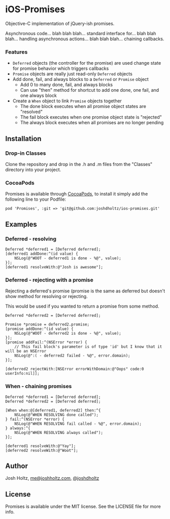 # iOS-Promises

Objective-C implementation of jQuery-ish promises.

Asynchronous code... blah blah blah... standard interface for... blah blah blah... handling asynchronous actions... blah blah blah... chaining callbacks.

### Features
- `Deferred` objects (the controller for the promise) are used change state for promise behavior which triggers callbacks
- `Promise` objects are really just read-only `Deferred` objects
- Add done, fail, and always blocks to a `Deferred` or `Promise` object
    - Add 0 to many done, fail, and always blocks
    - Can use "then" method for shortcut to add one done, one fail, and one always block
- Create a `When` object to link `Promise` objects together
    - The done block executes when all promise object states are "resolved"
    - The fail block executes when one promise object state is "rejected"
    - The always block executes when all promises are no longer pending

## Installation

### Drop-in Classes
Clone the repository and drop in the .h and .m files from the "Classes" directory into your project.

### CocoaPods
Promises is available through [CocoaPods](http://cocoapods.org), to install
it simply add the following line to your Podfile:

    pod 'Promises', :git => 'git@github.com:joshdholtz/ios-promises.git'

## Examples

### Deferred - resolving

```objc
Deferred *deferred1 = [Deferred deferred];
[deferred1 addDone:^(id value) {
    NSLog(@"WOOT - deferred1 is done - %@", value);
}];
[deferred1 resolveWith:@"Josh is awesome"];

```

### Deferred - rejecting with a promise
Rejecting a deferred's promise (promise is the same as deferred but doesn't show method for resolving or rejecting.

This would be used if you wanted to return a promise from some method.

```objc
Deferred *deferred2 = [Deferred deferred];

Promise *promise = deferred2.promise;
[promise addDone:^(id value) {
    NSLog(@"WOOT - deferred2 is done - %@", value);
}];
[promise addFail:^(NSError *error) {
    // This fail block's parameter is of type 'id' but I know that it will be an NSError
    NSLog(@":( - deferred2 failed - %@", error.domain);
}];

[deferred2 rejectWith:[NSError errorWithDomain:@"Oops" code:0 userInfo:nil]];

```

### When - chaining promises

```objc
Deferred *deferred1 = [Deferred deferred];
Deferred *deferred2 = [Deferred deferred];

[When when:@[deferred1, deferred2] then:^{
    NSLog(@"WHEN RESOLVING done called");
} fail:^(NSError *error) {
    NSLog(@"WHEN RESOLVING fail called - %@", error.domain);
} always:^{
    NSLog(@"WHEN RESOLVING always called");
}];

[deferred1 resolveWith:@"Yay"];
[deferred2 resolveWith:@"Woot"];

```

## Author

Josh Holtz, me@joshholtz.com, [@joshdholtz](https://twitter.com/joshdholtz)

## License

Promises is available under the MIT license. See the LICENSE file for more info.

